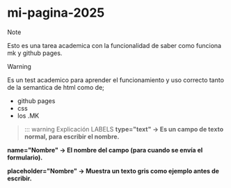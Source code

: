 # mi-pagina-2025
> [!NOTE]
> Esto es una tarea academica con la funcionalidad de saber como funciona mk y github pages.

> [!WARNING]
> Es un test academico para aprender el funcionamiento y uso correcto tanto de la semantica de html como de;
> - github pages
> - css
> - los .MK

>::: warning
>Explicación LABELS
**type="text" → Es un campo de texto normal, para escribir el nombre.**

**name="Nombre" → El nombre del campo (para cuando se envía el formulario).**

**placeholder="Nombre" → Muestra un texto gris como ejemplo antes de escribir.**
